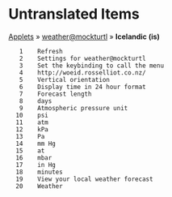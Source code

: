 # Untranslated Items
[Applets](../../../README.md) &#187; [weather@mockturtl](../README.md) &#187; **Icelandic (is)**

       1	Refresh
       2	Settings for weather@mockturtl
       3	Set the keybinding to call the menu
       4	http://woeid.rosselliot.co.nz/
       5	Vertical orientation
       6	Display time in 24 hour format
       7	Forecast length
       8	days
       9	Atmospheric pressure unit
      10	psi
      11	atm
      12	kPa
      13	Pa
      14	mm Hg
      15	at
      16	mbar
      17	in Hg
      18	minutes
      19	View your local weather forecast
      20	Weather
